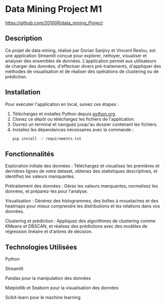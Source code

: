 # Data Mining Project M1
https://github.com/20100R/data_mining_Project

## Description
Ce projet de data mining, réalisé par Dorian Sanjivy et Vincent Reslou, est une application Streamlit conçue pour explorer, nettoyer, visualiser et analyser des ensembles de données. L'application permet aux utilisateurs de charger des données, d'effectuer divers pré-traitements, d'appliquer des méthodes de visualisation et de réaliser des opérations de clustering ou de prédiction.

## Installation
Pour exécuter l'application en local, suivez ces étapes :

1. Téléchargez et installez Python depuis [python.org](https://www.python.org/downloads/).
2. Clonez ce dépôt ou téléchargez les fichiers de l'application.
3. Ouvrez un terminal et naviguez jusqu'au dossier contenant les fichiers.
4. Installez les dépendances nécessaires avec la commande :
   ```bash
   pip install -r requirements.txt

## Fonctionnalités
Exploration initiale des données : Téléchargez et visualisez les premières et dernières lignes de votre dataset, obtenez des statistiques descriptives, et identifiez les valeurs manquantes.

Prétraitement des données : Gérez les valeurs manquantes, normalisez les données, et préparez-les pour l'analyse.

Visualisation : Générez des histogrammes, des boîtes à moustaches et des heatmaps pour mieux comprendre les distributions et les relations dans vos données.

Clustering et prédiction : Appliquez des algorithmes de clustering comme KMeans et DBSCAN, et réalisez des prédictions avec des modèles de régression linéaire et d'arbres de décision.

## Technologies Utilisées
Python

Streamlit

Pandas pour la manipulation des données

Matplotlib et Seaborn pour la visualisation des données

Scikit-learn pour le machine learning
